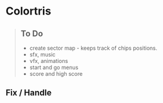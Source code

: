 # Colortris
>
>## To Do
>
> - create sector map - keeps track of chips positions.  
> - sfx, music
> - vfx, animations
> - start and go menus
> - score and high score
>
## Fix / Handle
